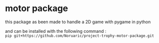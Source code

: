# motor package

this package as been made to handle a 2D game with pygame in python

and can be installed with the following command :  \
`pip git+https://github.com/Noruaric/project-trophy-motor-package.git`